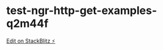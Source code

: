 # test-ngr-http-get-examples-q2m44f

[Edit on StackBlitz ⚡️](https://stackblitz.com/edit/angular-http-get-examples-q2m44f)